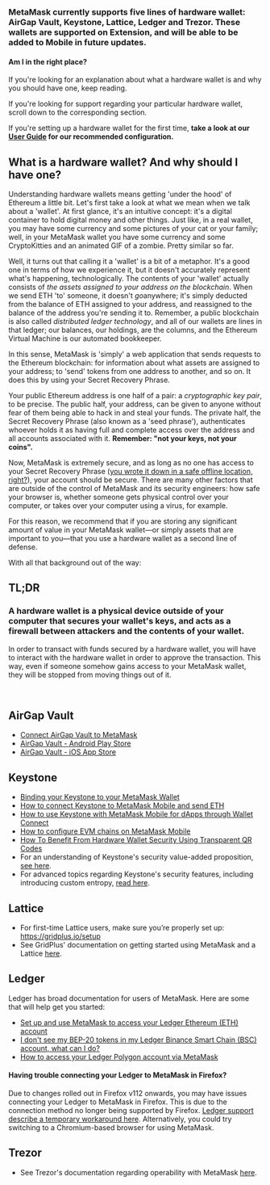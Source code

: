 ### MetaMask currently supports five lines of hardware wallet: AirGap Vault, Keystone, Lattice, Ledger and Trezor. These wallets are supported on Extension, and will be able to be added to Mobile in future updates.



#### Am I in the right place?


If you're looking for an explanation about what a hardware wallet is and why you should have one, keep reading.


If you're looking for support regarding your particular hardware wallet, scroll down to the corresponding section.


If you're setting up a hardware wallet for the first time, **take a look at our [User Guide](https://support.metamask.io/hc/en-us/articles/5450173968283) for our recommended configuration.** 



#### 


What is a hardware wallet? And why should I have one?
-----------------------------------------------------


Understanding hardware wallets means getting 'under the hood' of Ethereum a little bit. Let's first take a look at what we mean when we talk about a 'wallet'. At first glance, it's an intuitive concept: it's a digital container to hold digital money and other things. Just like, in a real wallet, you may have some currency and some pictures of your cat or your family; well, in your MetaMask wallet you have some currency and some CryptoKitties and an animated GIF of a zombie. Pretty similar so far.


Well, it turns out that calling it a 'wallet' is a bit of a metaphor. It's a good one in terms of how we experience it, but it doesn't accurately represent what's happening, technologically. The contents of your 'wallet' actually consists of *the assets assigned to your address on the blockchain*. When we send ETH 'to' someone, it doesn't *go*anywhere; it's simply deducted from the balance of ETH assigned to your address, and reassigned to the balance of the address you're sending it to. Remember, a public blockchain is also called *distributed ledger technology*, and all of our wallets are lines in that ledger; our balances, our holdings, are the columns, and the Ethereum Virtual Machine is our automated bookkeeper.


In this sense, MetaMask is 'simply' a web application that sends requests to the Ethereum blockchain: for information about what assets are assigned to your address; to 'send' tokens from one address to another, and so on. It does this by using your Secret Recovery Phrase.


Your public Ethereum address is one half of a pair: a *cryptographic key pair*, to be precise. The public half, your address, can be given to anyone without fear of them being able to hack in and steal your funds. The private half, the Secret Recovery Phrase (also known as a 'seed phrase'), authenticates whoever holds it as having full and complete access over the address and all accounts associated with it. **Remember: "not your keys, not your coins".**


Now, MetaMask is extremely secure, and as long as no one has access to your Secret Recovery Phrase ([you wrote it down in a safe offline location, right?](https://support.metamask.io/hc/en-us/articles/4404722782107)), your account should be secure. There are many other factors that are outside of the control of MetaMask and its security engineers: how safe your browser is, whether someone gets physical control over your computer, or takes over your computer using a virus, for example.


For this reason, we recommend that if you are storing any significant amount of value in your MetaMask wallet—or simply assets that are important to you—that you use a hardware wallet as a second line of defense. 


With all that background out of the way:



TL;DR
------


### **A hardware wallet is a physical device outside of your computer that secures your wallet's keys, and acts as a firewall between attackers and the contents of your wallet.**


In order to transact with funds secured by a hardware wallet, you will have to interact with the hardware wallet in order to approve the transaction. This way, even if someone somehow gains access to your MetaMask wallet, they will be stopped from moving things out of it.


 


 AirGap Vault
-------------


* [Connect AirGap Vault to MetaMask](https://support.airgap.it/guides/metamask/)
* [AirGap Vault - Android Play Store](https://play.google.com/store/apps/details?id=it.airgap.vault&hl=en_US&gl=US)
* [AirGap Vault - iOS App Store](https://apps.apple.com/us/app/airgap-vault-secure-secrets/id1417126841)


 Keystone
---------


* [Binding your Keystone to your MetaMask Wallet](https://support.keyst.one/3rd-party-wallets/eth-and-web3-wallets-keystone/bind-metamask-with-keystone)
* [How to connect Keystone to MetaMask Mobile and send ETH](https://support.keyst.one/3rd-party-wallets/eth-and-web3-wallets-keystone/metamask-mobile)
* [How to use Keystone with MetaMask Mobile for dApps through Wallet Connect](https://support.keyst.one/3rd-party-wallets/eth-and-web3-wallets-keystone/metamask-mobile/defi-with-metamask-mobile)
* [How to configure EVM chains on MetaMask Mobile](https://support.keyst.one/3rd-party-wallets/eth-and-web3-wallets-keystone/metamask-mobile/configuring-evm-chains-on-metamask-mobile)
* [How To Benefit From Hardware Wallet Security Using Transparent QR Codes](https://consensys.net/blog/news/metamask-x-keystone-how-to-benefit-from-hardware-wallet-security-using-transparent-qr-code/)
* For an understanding of Keystone's security value-added proposition, [see here](https://blog.keyst.one/blind-signing-a-security-black-hole-for-the-ethereum-community-13f909b848b6).
* For advanced topics regarding Keystone's security features, including introducing custom entropy, [read here](https://support.keyst.one/general-navigation-guide#advanced-users).


 Lattice
--------


* For first-time Lattice users, make sure you’re properly set up: <https://gridplus.io/setup>
* See GridPlus' documentation on getting started using MetaMask and a Lattice [here](https://docs.gridplus.io/setup/metamask).


 Ledger
-------


 Ledger has broad documentation for users of MetaMask. Here are some that will help get you started:  



* [Set up and use MetaMask to access your Ledger Ethereum (ETH) account](https://support.ledger.com/hc/en-us/articles/4404366864657-Set-up-and-use-MetaMask-to-access-your-Ledger-Ethereum-ETH-account?docs=true)
* [I don't see my BEP-20 tokens in my Ledger Binance Smart Chain (BSC) account, what can I do?](https://support.ledger.com/hc/en-us/articles/4406111561617-I-don-t-see-my-BEP-20-tokens-in-my-Ledger-Binance-Smart-Chain-BSC-account-what-can-I-do-?support=true)
* [How to access your Ledger Polygon account via MetaMask](https://support.ledger.com/hc/en-us/articles/4418394184209-How-to-access-your-Ledger-Polygon-MATIC-account-via-Metamask?docs=true)



#### Having trouble connecting your Ledger to MetaMask in Firefox?


Due to changes rolled out in Firefox v112 onwards, you may have issues connecting your Ledger to MetaMask in Firefox. This is due to the connection method no longer being supported by Firefox. [Ledger support describe a temporary workaround here](https://support.ledger.com/hc/en-us/articles/10371387758493). Alternatively, you could try switching to a Chromium-based browser for using MetaMask.



 Trezor
-------


* See Trezor's documentation regarding operability with MetaMask [here](https://wiki.trezor.io/Apps:MetaMask).
